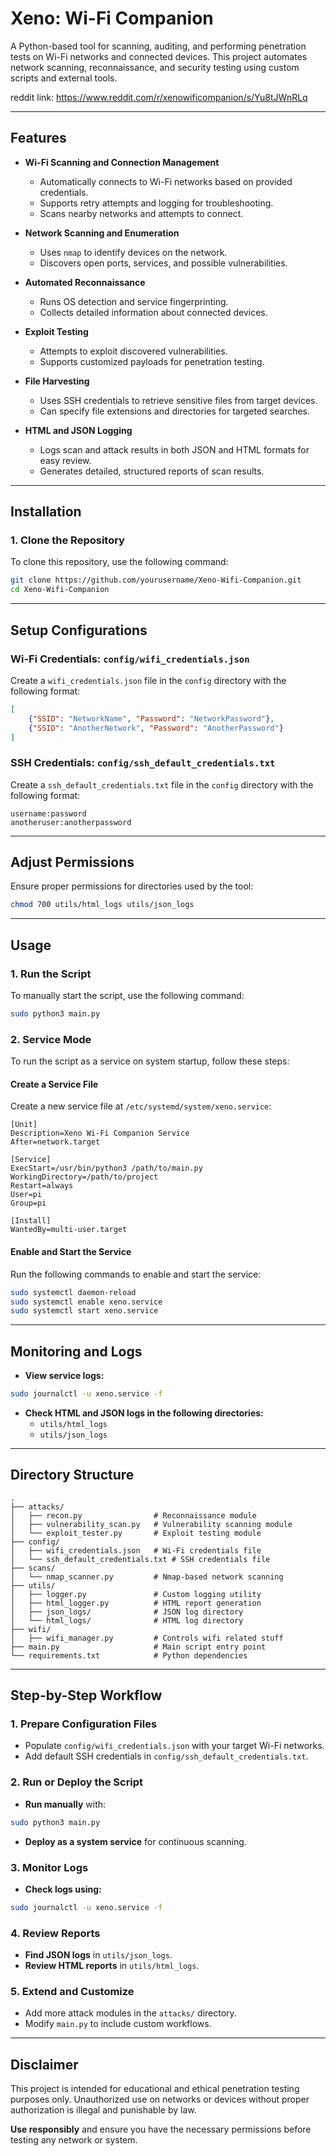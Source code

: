 
# **Xeno: Wi-Fi Companion**

A Python-based tool for scanning, auditing, and performing penetration tests on Wi-Fi networks and connected devices. This project automates network scanning, reconnaissance, and security testing using custom scripts and external tools.

reddit link: https://www.reddit.com/r/xenowificompanion/s/Yu8tJWnRLq

---

## **Features**

- **Wi-Fi Scanning and Connection Management**
  - Automatically connects to Wi-Fi networks based on provided credentials.
  - Supports retry attempts and logging for troubleshooting.
  - Scans nearby networks and attempts to connect.

- **Network Scanning and Enumeration**
  - Uses `nmap` to identify devices on the network.
  - Discovers open ports, services, and possible vulnerabilities.

- **Automated Reconnaissance**
  - Runs OS detection and service fingerprinting.
  - Collects detailed information about connected devices.

- **Exploit Testing**
  - Attempts to exploit discovered vulnerabilities.
  - Supports customized payloads for penetration testing.

- **File Harvesting**
  - Uses SSH credentials to retrieve sensitive files from target devices.
  - Can specify file extensions and directories for targeted searches.

- **HTML and JSON Logging**
  - Logs scan and attack results in both JSON and HTML formats for easy review.
  - Generates detailed, structured reports of scan results.

---

## **Installation**

### **1. Clone the Repository**

To clone this repository, use the following command:

```bash
git clone https://github.com/yourusername/Xeno-Wifi-Companion.git
cd Xeno-Wifi-Companion
```

---

## **Setup Configurations**

### **Wi-Fi Credentials: `config/wifi_credentials.json`**

Create a `wifi_credentials.json` file in the `config` directory with the following format:

```json
[
    {"SSID": "NetworkName", "Password": "NetworkPassword"},
    {"SSID": "AnotherNetwork", "Password": "AnotherPassword"}
]
```

### **SSH Credentials: `config/ssh_default_credentials.txt`**

Create a `ssh_default_credentials.txt` file in the `config` directory with the following format:

```plaintext
username:password
anotheruser:anotherpassword
```

---

## **Adjust Permissions**

Ensure proper permissions for directories used by the tool:

```bash
chmod 700 utils/html_logs utils/json_logs
```

---

## **Usage**

### **1. Run the Script**

To manually start the script, use the following command:

```bash
sudo python3 main.py
```

### **2. Service Mode**

To run the script as a service on system startup, follow these steps:

#### **Create a Service File**

Create a new service file at `/etc/systemd/system/xeno.service`:

```plaintext
[Unit]
Description=Xeno Wi-Fi Companion Service
After=network.target

[Service]
ExecStart=/usr/bin/python3 /path/to/main.py
WorkingDirectory=/path/to/project
Restart=always
User=pi
Group=pi

[Install]
WantedBy=multi-user.target
```

#### **Enable and Start the Service**

Run the following commands to enable and start the service:

```bash
sudo systemctl daemon-reload
sudo systemctl enable xeno.service
sudo systemctl start xeno.service
```

---

## **Monitoring and Logs**

- **View service logs:**

```bash
sudo journalctl -u xeno.service -f
```

- **Check HTML and JSON logs in the following directories:**
  - `utils/html_logs`
  - `utils/json_logs`

---

## **Directory Structure**

```plaintext
.
├── attacks/
│   ├── recon.py                # Reconnaissance module
│   ├── vulnerability_scan.py   # Vulnerability scanning module
│   └── exploit_tester.py       # Exploit testing module
├── config/
│   ├── wifi_credentials.json   # Wi-Fi credentials file
│   └── ssh_default_credentials.txt # SSH credentials file
├── scans/
│   └── nmap_scanner.py         # Nmap-based network scanning
├── utils/
│   ├── logger.py               # Custom logging utility
│   ├── html_logger.py          # HTML report generation
│   ├── json_logs/              # JSON log directory
│   └── html_logs/              # HTML log directory
├── wifi/
│   ├── wifi_manager.py         # Controls wifi related stuff
├── main.py                     # Main script entry point
└── requirements.txt            # Python dependencies
```

---

## **Step-by-Step Workflow**

### **1. Prepare Configuration Files**

- Populate `config/wifi_credentials.json` with your target Wi-Fi networks.
- Add default SSH credentials in `config/ssh_default_credentials.txt`.

### **2. Run or Deploy the Script**

- **Run manually** with:

```bash
sudo python3 main.py
```

- **Deploy as a system service** for continuous scanning.

### **3. Monitor Logs**

- **Check logs using:**

```bash
sudo journalctl -u xeno.service -f
```

### **4. Review Reports**

- **Find JSON logs** in `utils/json_logs`.
- **Review HTML reports** in `utils/html_logs`.

### **5. Extend and Customize**

- Add more attack modules in the `attacks/` directory.
- Modify `main.py` to include custom workflows.

---

## **Disclaimer**

This project is intended for educational and ethical penetration testing purposes only. Unauthorized use on networks or devices without proper authorization is illegal and punishable by law.

**Use responsibly** and ensure you have the necessary permissions before testing any network or system.
